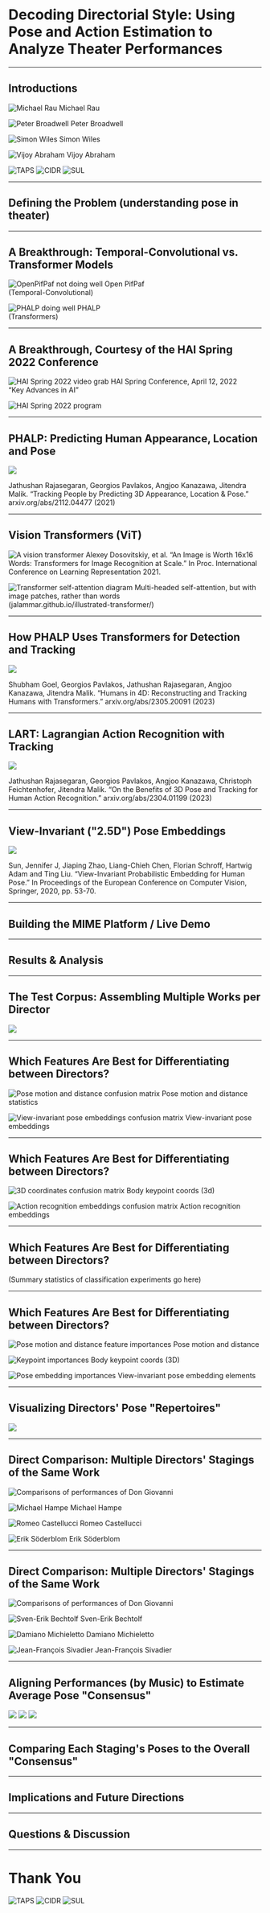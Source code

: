# Decoding Directorial Style: Using Pose and Action Estimation to Analyze Theater Performances

<!-- .slide: data-background-video="assets/vis_fondly_phalp_coco.mp4" -->
<!-- .slide: data-background-size="contain" -->
<!-- .slide: data-background-video-loop -->

---


## Introductions

<div class="headshots">

![Michael Rau](assets/people/michael_rau.jpeg) Michael Rau

![Peter Broadwell](assets/people/peter_broadwell.jpeg) Peter Broadwell

![Simon Wiles](assets/people/simon_wiles.jpeg) Simon Wiles

![Vijoy Abraham](assets/people/vijoy_abraham.jpeg) Vijoy Abraham

</div>

<div class="logos">

![TAPS](assets/logos/taps.png)
![CIDR](assets/logos/CIDR_on_dark.1237x677.png)
![SUL](assets/logos/sul_white.png)

</div>


---


## Defining the Problem (understanding pose in theater)


---


## A Breakthrough: Temporal-Convolutional vs. Transformer Models

<div class="img-row">

![OpenPifPaf not doing well](assets/methods/OpenPifPaf_bad.jpg "OpenPifPaf not doing well") Open PifPaf<br> (Temporal-Convolutional)

![PHALP doing well](assets/methods/PHALP_good.jpg "PHALP doing well") PHALP<br>(Transformers)

</div>


---


## A Breakthrough, Courtesy of the HAI Spring 2022 Conference

<div class="img-row">

![HAI Spring 2022 video grab](assets/methods/HAI_spring_2022_frame.png "HAI Spring 2022") HAI Spring Conference, April 12, 2022<br>“Key Advances in AI”

![HAI Spring 2022 program](assets/methods/HAI_spring_2022_program.png "HAI Spring 2022")

</div>


---


## PHALP: Predicting Human Appearance, Location and Pose

<img class="r-stretch" src="assets/methods/phalp_teaser.png" />

Jathushan Rajasegaran, Georgios Pavlakos, Angjoo Kanazawa, Jitendra Malik. “Tracking People by Predicting 3D Appearance, Location & Pose.” arxiv.org/abs/2112.04477 (2021)


---


## Vision Transformers (ViT)

<div class="img-row">

![A vision transformer](assets/methods/vision-transformer.png "Vision transformer diagram") Alexey Dosovitskiy, et al. “An Image is Worth 16x16 Words: Transformers for Image Recognition at Scale.” In Proc. International Conference on Learning Representation 2021.

![Transformer self-attention diagram](assets/methods/transformer_self-attention_visualization.png "Transformer self-attention diagram") Multi-headed self-attention, but with image patches, rather than words<br>
(jalammar.github.io/illustrated-transformer/)

</div>


---


## How PHALP Uses Transformers for Detection and Tracking

<img class="r-stretch" src="assets/methods/4D-Humans.png" />

Shubham Goel, Georgios Pavlakos, Jathushan Rajasegaran, Angjoo Kanazawa, Jitendra Malik. “Humans in 4D: Reconstructing and Tracking Humans with Transformers.” arxiv.org/abs/2305.20091 (2023)


---


## LART: Lagrangian Action Recognition with Tracking

<img class="r-stretch" src="assets/methods/LART.png" />

Jathushan Rajasegaran, Georgios Pavlakos, Angjoo Kanazawa, Christoph Feichtenhofer, Jitendra Malik. “On the Benefits of 3D Pose and Tracking for Human Action Recognition.” arxiv.org/abs/2304.01199 (2023)


---


## View-Invariant ("2.5D") Pose Embeddings

<img class="r-stretch" src="assets/methods/view-invariant_embeddings.jpg" />

Sun, Jennifer J, Jiaping Zhao, Liang-Chieh Chen, Florian Schroff, Hartwig Adam and Ting Liu. “View-Invariant Probabilistic Embedding for Human Pose.” In Proceedings of the European Conference on Computer Vision, Springer, 2020, pp. 53-70.


---


## Building the MIME Platform / Live Demo


---


## Results & Analysis


---


## The Test Corpus: Assembling Multiple Works per Director

<img class="r-stretch" src="assets/results/31_performances.png" />


---


## Which Features Are Best for Differentiating between Directors?

<div class="img-row">

![Pose motion and distance confusion matrix](assets/results/LOO_motion_distance.png "Pose motion and distance confusion matrix") Pose motion and distance statistics

![View-invariant pose embeddings confusion matrix](assets/results/LOO_POEM_features.png "View-invariant pose embeddings confusion matrix") View-invariant pose embeddings

</div>


---


## Which Features Are Best for Differentiating between Directors?

<div class="img-row">

![3D coordinates confusion matrix](assets/results/LOO_3D_coords.png "3D coordinates confusion matrix") Body keypoint coords (3d)

![Action recognition embeddings confusion matrix](assets/results/LOO_action_features.png "Action recognition embeddings confusion matrix") Action recognition embeddings

</div>


---


## Which Features Are Best for Differentiating between Directors?

(Summary statistics of classification experiments go here)


---


## Which Features Are Best for Differentiating between Directors?

<div class="img-row">

![Pose motion and distance feature importances](assets/results/importances_motion_distance_nb.png "Pose motion and distance feature importances") Pose motion and distance

![Keypoint importances](assets/results/importances_keypoints_nb.png "Keypoint importances") Body keypoint coords (3D)

![Pose embedding importances](assets/results/importances_poem_nb.png "Pose embedding importances") View-invariant pose embedding elements

</div>


---


## Visualizing Directors' Pose "Repertoires"

<img class="r-stretch" src="assets/results/poem_umap_sampled_2.png" />


---


## Direct Comparison: Multiple Directors' Stagings of the Same Work

<div>

![Comparisons of performances of Don Giovanni](assets/results/dg_comparison_table.png "Comparisons of performances of Don Giovanni")

</div>

<div class="headshots">

![Michael Hampe](assets/results/Viva_Hampe-Karajan.png) Michael Hampe

![Romeo Castellucci](assets/results/Viva_Castellucci.png) Romeo Castellucci

![Erik Söderblom](assets/results/Viva_Soderblom-Helsinki.png) Erik Söderblom

</div>


---


## Direct Comparison: Multiple Directors' Stagings of the Same Work

<div>

![Comparisons of performances of Don Giovanni](assets/results/dg_comparison_table.png "Comparisons of performances of Don Giovanni")

</div>

<div class="headshots">

![Sven-Erik Bechtolf](assets/results/Viva_Bechtolf-Zurich.png) Sven-Erik Bechtolf

![Damiano Michieletto](assets/results/Viva_Michieletto.png) Damiano Michieletto

![Jean-François Sivadier](assets/results/Viva_Sivadier-Aix.png) Jean-François Sivadier

</div>


---


## Aligning Performances (by Music) to Estimate Average Pose "Consensus"

<div class="r-stack">
  <img
    class="fragment"
    src="assets/methods/Don_Giovanni-Soderblom-Helsinki_UzxYEVbOS5w.mp4_chroma_time_correspondences.png"
  />
  <img
    class="fragment"
    src="assets/methods/Don_Giovanni-Soderblom-Helsinki_UzxYEVbOS5w.mp4_chroma_comparison.png"
  />
  <img
    class="fragment"
    src="assets/methods/Don_Giovanni-Soderblom-Helsinki_UzxYEVbOS5w.mp4_chroma_warping_path.png"
  />
</div>


---


## Comparing Each Staging's Poses to the Overall "Consensus"

<section data-background-iframe="assets/bokeh/dg_poem_comparison.html"
         data-background-interactive>
</section>

---


## Implications and Future Directions


---


## Questions & Discussion


---


# Thank You

<div class="logos">

![TAPS](assets/logos/taps.png)
![CIDR](assets/logos/CIDR_on_dark.1237x677.png)
![SUL](assets/logos/sul_white.png)

</div>

